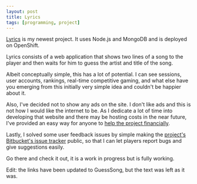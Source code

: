 ```yaml
---
layout: post
title: Lyrics
tags: [programming, project]
---
```


[Lyrics](http://www.guesssong.com/) is my newest project. It uses
Node.js and MongoDB and is deployed on OpenShift.

Lyrics consists of a web application that shows two lines of a song to the 
player and then waits for him to guess the artist and title of the song.

Albeit conceptually simple, this has a lot of potential. I can see sessions, 
user accounts, rankings, real-time competitive gaming, and what else have you
emerging from this initially very simple idea and couldn't be happier about it.

Also, I've decided not to show any ads on the site. I don't like ads and this 
is not how I would like the internet to be. As I dedicate a lot of time into
developing that website and there may be hosting costs in the near future, I've
provided an easy way for anyone to
[help the project financially](https://www.paypal.com/cgi-bin/webscr?cmd=_s-xclick&hosted_button_id=EUFZCHLNZU2ZU).

Lastly, I solved some user feedback issues by simple making the [project's
Bitbucket's issue
tracker](https://bitbucket.org/mafagafogigante/guesssong/issues/new) public, so
that I can let players report bugs and give suggestions easily.

Go there and check it out, it is a work in progress but is fully working.

Edit: the links have been updated to GuessSong, but the text was left as it
was.
